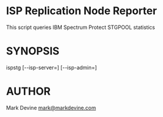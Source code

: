ISP Replication Node Reporter
=============================
This script queries IBM Spectrum Protect STGPOOL statistics

SYNOPSIS
========
  ispstg [--isp-server=<Str>] [--isp-admin=<Str>]

AUTHOR
======
Mark Devine <mark@markdevine.com>
